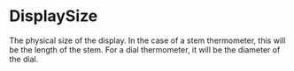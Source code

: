 DisplaySize
===========

The physical size of the display. In the case of a stem thermometer, this will be the length of the stem. For a dial thermometer, it will be the diameter of the dial.
